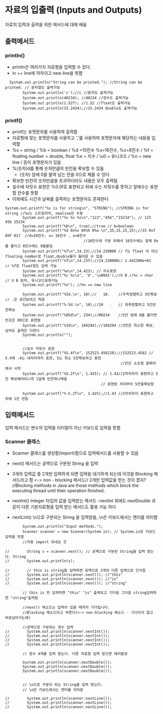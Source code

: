 # 자료의 입출력 (Inputs and Outputs)

자료의 입력과 출력을 위한 메서드에 대해 배움

## 출력메서드
### println()
- println은 여러가지 자료형을 입력할 수 있다.
- ln == line에 약자이고 new line을 뜻함 

```
  System.out.println("String can be printed."); //String can be printed. // 문자열도 출력가능
        System.out.println('c');//c //문자도 출력가능 
        System.out.println(40234); //40234 //정수도 출력가능
        System.out.println(1.52f); //1.52 //float도 출력가능
        System.out.println(15.2434);//15.2434 double도 출력가능
```

### printf()

- printf는 포맷문자를 사용하여 출력함
- 자료형에 맞는 포맷문자를 사용하고 ','를 사용하여 포맷문자에 해당하는 내용을 입력함
- %s = string / %b = boolean / %d =10진수 %x=16진수, %o=8진수 / %f = floating number = double, float
 %e = 지수 / \u0 = 유니코드 / %n = new line / 등이 포맷문자가 있음
- %(숫자)d를 통해 숫자만큼의 빈칸을 확보할 수 있음
    - (숫자) 앞에 0을 붙여 남는 칸을 0으로 채울 수 있다
- 확보한 빈칸의 숫자만큼을 초과하더라도 내용은 모두 출력됨
- 실수에 자릿수 표현은 %0.0f로 표현되고 뒤에 수는 자릿수를 뜻하고 앞에수는 표현할 칸수를 뜻함
- 이외에도 시간과 날짜를 출력하는 포맷문자도 존재한다

```$xslt
System.out.printf("%s is for string\n", "STRING"); //STRING is for string //%s는 스트링자리, newline은 수동
        System.out.printf("%s %s %s\n","123","456","15234"); // 123 456 15234
        System.out.printf("%b\n", true);//true // b=boolean
        System.out.printf("%d 0x%x 0X%X 0%o \n",15,15,15,15);//15 0xf 0XF 017  //d=10진수, x= 16진수 , o=8진수
                                    //10진수와 구분 위해서 16진수에는 앞에 0x를 붙이고 8진수에는 0을붙임
        System.out.printf("%f\n",14.23);//14.230000 // f는 float 이 아닌 floating number로 float,double둘다 들어갈 수 있음
        System.out.printf("%f\n",14.23f);//14.230000// 1.442300e+01  // %f로 float형도 입력 가능
        System.out.printf("%e\n",14.423); // 지수표현
        System.out.printf("%c %c\n", 'U','\u0042');//U B //%c = char // U B 문자, 유니코드표현가능
        System.out.printf("%n"); //%n == new line

        System.out.printf("%5d.\n", 10);//   10.    //우측정렬하고 5칸확보 // .은 공간보려고 찍음
        System.out.printf("%-5d.\n", 10);//10   .   // 좌측정렬하고 5칸빈칸확보
        System.out.printf("%05d\n", 234);//00234    //5칸 앞에 0을 붙이면 빈곳은 00으로 표현됨
        System.out.printf("%3d\n", 104294);//104294 //3칸은 최소한 확보, 넘처도 출력은 다한다
        System.out.println("");


        //실수 자릿수 표현
        System.out.printf("%5.4f\n", 152523.456228);//152523.4562 // 5.4에 .4는 네자리까지 표현, 5는 최소 5칸확보하고 표현
                                                     //칸은 소숫점 끝짜리에서 시작
        System.out.printf("%5.2f\n", 1.425); // 1.43//2자리까지 표현하고 5칸 확보해야되니까 1앞에 빈칸하나채움
                                            // 표현된 자리부터 5칸을확보함
                                           
        System.out.printf("%-5.2f\n", 1.425);//1.43 //2자리까지 표현하고 뒤에 1칸 만듬

```

## 입력메서드
입력 메서드는 변수의 입력을 리터럴이 아닌 키보드로 입력을 뜻함

### Scanner 클래스
- Scanner 클래스를 생성함(import)함으로 입력메서드를 사용할 수 있음
- next() 메서드는 공백으로 구분된 String 을 입력 
- 3개의 입력값 중 2개만 입력하게 되면 입력을 대기하게 되는데 이것을 Blocking 메서드라고 함
  <-> non - blocking 메서드// 2개만 입력값을 받는 것이 겠지?
  //Blocking methods in Java are those methods which block the executing thread until their operation finished.
  
- nextInt() Integer 타입의 값을 입력받는 메서드
    -nextInt 외에도 nextDouble 과 같이 다른 기본자료형을 입력 받는 메서드도 활용 가능 하다  

- nextLint() \n으로 구분되는 String 을 입력받음, \n은 키보드에서는 엔터를 의미함


```$xslt
        System.out.println("Input methods.");
        Scanner scanner = new Scanner(System.in); // System.in은 키보드 입력을 뜻함
        //자동 import 되네요 굿

//        String s = scanner.next(); // 공백으로 구분된 String을 입력 받는다. String
//        System.out.println(s);

//        // this is string을 입력하면 공백으로 3개의 다른 입력으로 인식함
//        System.out.println(scanner.next()); //"this"
//        System.out.println(scanner.next()); //"is"
//        System.out.println(scanner.next()); //"string"

        // this is 만 입력하면 "this" "is" 출력되고 기다림 그다음 string입력하면 "string"출력됨

        //next() 메소드는 입력이 있을 때까지 기다립니다.
        //Blocking 메소드라고 부른다(<-> non-blocking 메소드 - 기다리지 않고 바로넘어가는애)

        //공백으로 구분되는 정수 입력
//        System.out.println(scanner.nextInt());
//        System.out.println(scanner.nextInt());
//        System.out.println(scanner.nextInt());
//        System.out.println(scanner.nextInt());

        // 정수 4개를 입력 받는다. 다른 자료형 입력 받으면 에러발생

        System.out.println(scanner.nextDouble());
        System.out.println(scanner.nextDouble());
        System.out.println(scanner.nextDouble());


        // \n으로 구분이 되는 String을 입력 받는다.
        // \n은 키보드에서는 엔터를 의미함

//        System.out.println(scanner.nextLine());
//        System.out.println(scanner.nextLine());
//        System.out.println(scanner.nextLine());

```